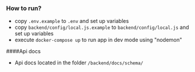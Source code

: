 ### How to run?
* copy `.env.example` to `.env` and set up variables
* copy `backend/config/local.js.example` to `backend/config/local.js` and set up variables
* execute `docker-compose up` to run app in dev mode using "nodemon"

####Api docs
* Api docs located in the folder `/backend/docs/schema/`
